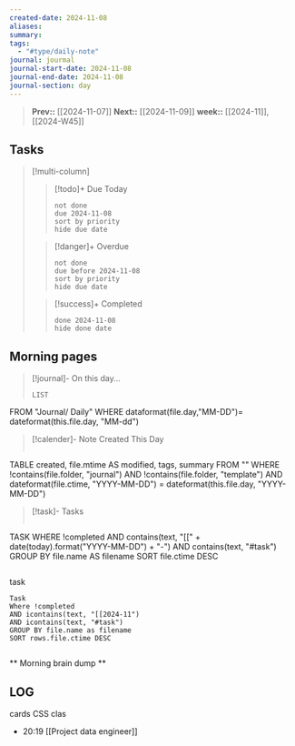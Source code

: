 ```yaml
---
created-date: 2024-11-08
aliases: 
summary: 
tags:
  - "#type/daily-note"
journal: jourmal
journal-start-date: 2024-11-08
journal-end-date: 2024-11-08
journal-section: day
---
```


>**Prev::** [[2024-11-07]]
>**Next::** [[2024-11-09]]
>**week::** [[2024-11]], [[2024-W45]]


## Tasks

> [!multi-column]
> 
>>[!todo]+ Due Today 
>>```tasks
>> not done
>> due 2024-11-08
>> sort by priority
>> hide due date
>> ```
>
>> [!danger]+ Overdue
>> ```tasks 
>> not done 
>> due before 2024-11-08
>> sort by priority
>> hide due date
>> ```
>
>> [!success]+ Completed
>> ```tasks
>> done 2024-11-08
>> hide done date
>> ```


## Morning pages

>[!journal]- On this day...
>```dataview
>LIST
FROM "Journal/ Daily"
WHERE dataformat(file.day,"MM-DD")= dateformat(this.file.day, "MM-dd")

>[!calender]- Note Created This Day
>```dataview
TABLE created, file.mtime AS modified, tags, summary
FROM ""
WHERE !contains(file.folder, "journal") 
AND !contains(file.folder, "template")
AND dateformat(file.ctime, "YYYY-MM-DD") = dateformat(this.file.day, "YYYY-MM-DD")

>[!task]- Tasks
>```dataview
TASK
WHERE !completed
AND contains(text, "[[" + date(today).format("YYYY-MM-DD") + "-") 
AND contains(text, "#task")
GROUP BY file.name AS filename
SORT file.ctime DESC
>```

task
```dataview
Task
Where !completed
AND icontains(text, "[[2024-11")
AND icontains(text, "#task")
GROUP BY file.name as filename
SORT rows.file.ctime DESC
```
```dataviewjs 
```



** Morning brain dump **

## LOG

cards CSS clas
- 20:19 [[Project data engineer]] 